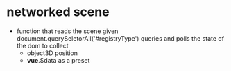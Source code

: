 # networked scene

* function that reads the scene given document.querySeletorAll('#registryType') queries and polls the state of the dom to collect
  * object3D position
  * __vue__.$data as a preset 
